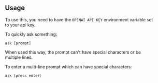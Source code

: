 ## Usage

To use this, you need to have the `OPENAI_API_KEY` environment variable set to your api key.

To quickly ask something:
```
ask [prompt]
``` 
When used this way, the prompt can't have special characters or be multiple lines.


To enter a multi-line prompt which can have special characters:
```
ask [press enter]
```
